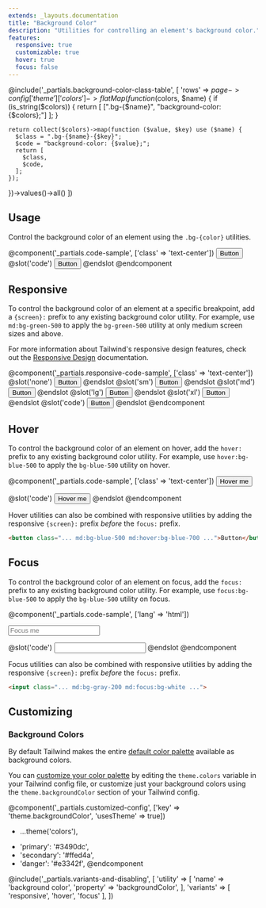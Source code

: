 ```yaml
---
extends: _layouts.documentation
title: "Background Color"
description: "Utilities for controlling an element's background color."
features:
  responsive: true
  customizable: true
  hover: true
  focus: false
---
```


@include('_partials.background-color-class-table', [
  'rows' => $page->config['theme']['colors']->flatMap(function ($colors, $name) {
    if (is_string($colors)) {
      return [
        [".bg-{$name}", "background-color: {$colors};"]
      ];
    }

    return collect($colors)->map(function ($value, $key) use ($name) {
      $class = ".bg-{$name}-{$key}";
      $code = "background-color: {$value};";
      return [
        $class,
        $code,
      ];
    });
  })->values()->all()
])

## Usage

Control the background color of an element using the `.bg-{color}` utilities.

@component('_partials.code-sample', ['class' => 'text-center'])
<button type="button" class="bg-blue-500 text-white font-semibold px-4 py-2 rounded">
  Button
</button>
@slot('code')
<button class="bg-blue-500 ...">Button</button>
@endslot
@endcomponent

## Responsive

To control the background color of an element at a specific breakpoint, add a `{screen}:` prefix to any existing background color utility. For example, use `md:bg-green-500` to apply the `bg-green-500` utility at only medium screen sizes and above.

For more information about Tailwind's responsive design features, check out the [Responsive Design](/docs/responsive-design) documentation.

@component('_partials.responsive-code-sample', ['class' => 'text-center'])
@slot('none')
<button type="button" class="bg-blue-500 text-white font-semibold px-4 py-2 rounded">
  Button
</button>
@endslot
@slot('sm')
<button type="button" class="bg-green-500 text-white font-semibold px-4 py-2 rounded">
  Button
</button>
@endslot
@slot('md')
<button type="button" class="bg-indigo-500 text-white font-semibold px-4 py-2 rounded">
  Button
</button>
@endslot
@slot('lg')
<button type="button" class="bg-red-500 text-white font-semibold px-4 py-2 rounded">
  Button
</button>
@endslot
@slot('xl')
<button type="button" class="bg-black text-white font-semibold px-4 py-2 rounded">
  Button
</button>
@endslot
@slot('code')
<button class="none:bg-blue-500 sm:bg-green-500 md:bg-indigo-500 lg:bg-red-500 xl:bg-black ...">Button</button>
@endslot
@endcomponent

## Hover

To control the background color of an element on hover, add the `hover:` prefix to any existing background color utility. For example, use `hover:bg-blue-500` to apply the `bg-blue-500` utility on hover.

@component('_partials.code-sample', ['class' => 'text-center'])
<button type="button" class="bg-blue-500 hover:bg-blue-700 text-white font-semibold px-4 py-2 rounded">
  Hover me
</button>

@slot('code')
<button class="bg-blue-500 hover:bg-blue-700 ...">
  Hover me
</button>
@endslot
@endcomponent

Hover utilities can also be combined with responsive utilities by adding the responsive `{screen}:` prefix *before* the `focus:` prefix.

```html
<button class="... md:bg-blue-500 md:hover:bg-blue-700 ...">Button</button>
```

## Focus

To control the background color of an element on focus, add the `focus:` prefix to any existing background color utility. For example, use `focus:bg-blue-500` to apply the `bg-blue-500` utility on focus.

@component('_partials.code-sample', ['lang' => 'html'])
<div class="max-w-xs w-full mx-auto">
  <input class="border border-gray-400 bg-gray-200 focus:bg-white text-gray-900 appearance-none inline-block w-full border rounded py-3 px-4 focus:outline-none" placeholder="Focus me">
</div>

@slot('code')
<input class="bg-gray-200 focus:bg-white ...">
@endslot
@endcomponent

Focus utilities can also be combined with responsive utilities by adding the responsive `{screen}:` prefix *before* the `focus:` prefix.

```html
<input class="... md:bg-gray-200 md:focus:bg-white ...">
```

## Customizing

### Background Colors

By default Tailwind makes the entire [default color palette](/docs/colors#default-color-palette) available as background colors.

You can [customize your color palette](/docs/colors#customizing) by editing the `theme.colors` variable in your Tailwind config file, or customize just your background colors using the `theme.backgroundColor` section of your Tailwind config.

@component('_partials.customized-config', ['key' => 'theme.backgroundColor', 'usesTheme' => true])
- ...theme('colors'),
+ 'primary': '#3490dc',
+ 'secondary': '#ffed4a',
+ 'danger': '#e3342f',
@endcomponent

@include('_partials.variants-and-disabling', [
    'utility' => [
        'name' => 'background color',
        'property' => 'backgroundColor',
    ],
    'variants' => [
        'responsive',
        'hover',
        'focus'
    ],
])
